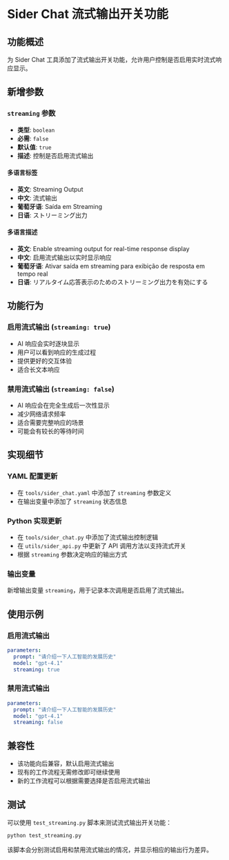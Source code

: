 # Sider Chat 流式输出开关功能

## 功能概述

为 Sider Chat 工具添加了流式输出开关功能，允许用户控制是否启用实时流式响应显示。

## 新增参数

### `streaming` 参数

- **类型**: `boolean`
- **必需**: `false`
- **默认值**: `true`
- **描述**: 控制是否启用流式输出

#### 多语言标签
- **英文**: Streaming Output
- **中文**: 流式输出
- **葡萄牙语**: Saída em Streaming
- **日语**: ストリーミング出力

#### 多语言描述
- **英文**: Enable streaming output for real-time response display
- **中文**: 启用流式输出以实时显示响应
- **葡萄牙语**: Ativar saída em streaming para exibição de resposta em tempo real
- **日语**: リアルタイム応答表示のためのストリーミング出力を有効にする

## 功能行为

### 启用流式输出 (`streaming: true`)
- AI 响应会实时逐块显示
- 用户可以看到响应的生成过程
- 提供更好的交互体验
- 适合长文本响应

### 禁用流式输出 (`streaming: false`)
- AI 响应会在完全生成后一次性显示
- 减少网络请求频率
- 适合需要完整响应的场景
- 可能会有较长的等待时间

## 实现细节

### YAML 配置更新
- 在 `tools/sider_chat.yaml` 中添加了 `streaming` 参数定义
- 在输出变量中添加了 `streaming` 状态信息

### Python 实现更新
- 在 `tools/sider_chat.py` 中添加了流式输出控制逻辑
- 在 `utils/sider_api.py` 中更新了 API 调用方法以支持流式开关
- 根据 `streaming` 参数决定响应的输出方式

### 输出变量
新增输出变量 `streaming`，用于记录本次调用是否启用了流式输出。

## 使用示例

### 启用流式输出
```yaml
parameters:
  prompt: "请介绍一下人工智能的发展历史"
  model: "gpt-4.1"
  streaming: true
```

### 禁用流式输出
```yaml
parameters:
  prompt: "请介绍一下人工智能的发展历史"
  model: "gpt-4.1"
  streaming: false
```

## 兼容性

- 该功能向后兼容，默认启用流式输出
- 现有的工作流程无需修改即可继续使用
- 新的工作流程可以根据需要选择是否启用流式输出

## 测试

可以使用 `test_streaming.py` 脚本来测试流式输出开关功能：

```bash
python test_streaming.py
```

该脚本会分别测试启用和禁用流式输出的情况，并显示相应的输出行为差异。 